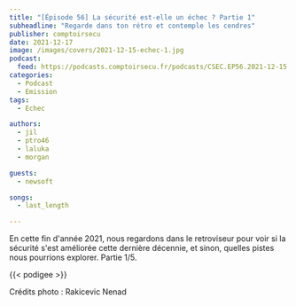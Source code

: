 ```yaml
---
title: "[Épisode 56] La sécurité est-elle un échec ? Partie 1"
subheadline: "Regarde dans ton rétro et contemple les cendres"
publisher: comptoirsecu
date: 2021-12-17
image: /images/covers/2021-12-15-echec-1.jpg
podcast:
  feed: https://podcasts.comptoirsecu.fr/podcasts/CSEC.EP56.2021-12-15.ECHEC_1.m4a
categories:
  - Podcast
  - Emission
tags:
  - Echec

authors:
  - jil
  - ptro46
  - laluka
  - morgan

guests:
  - newsoft

songs:
  - last_length

---
```


En cette fin d'année 2021, nous regardons dans le retroviseur pour voir si la sécurité s'est améliorée cette dernière décennie, et sinon, quelles pistes nous pourrions explorer. Partie 1/5.

{{< podigee >}}

Crédits photo : Rakicevic Nenad
